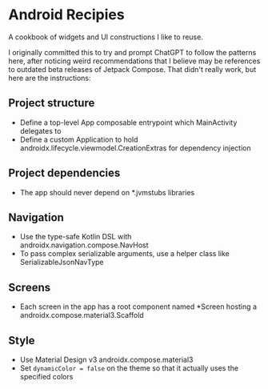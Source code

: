 # Android Recipies

A cookbook of widgets and UI constructions I like to reuse.

I originally committed this to try and prompt ChatGPT to follow the patterns here, after noticing weird recommendations that I believe may be references to outdated beta releases of Jetpack Compose. That didn't really work, but here are the instructions:

## Project structure

- Define a top-level App composable entrypoint which MainActivity delegates to
- Define a custom Application to hold androidx.lifecycle.viewmodel.CreationExtras for dependency injection

## Project dependencies

- The app should never depend on *.jvmstubs libraries

## Navigation

- Use the type-safe Kotlin DSL with androidx.navigation.compose.NavHost
- To pass complex serializable arguments, use a helper class like SerializableJsonNavType

## Screens

- Each screen in the app has a root component named *Screen hosting a androidx.compose.material3.Scaffold

## Style

- Use Material Design v3 androidx.compose.material3
- Set ```dynamicColor = false``` on the theme so that it actually uses the specified colors
